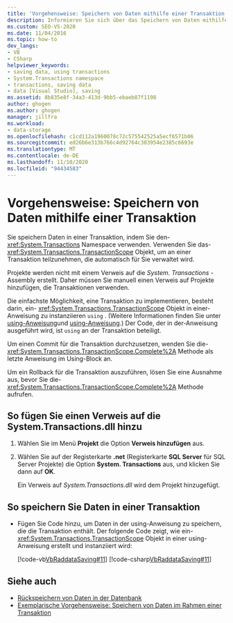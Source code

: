 ```yaml
---
title: 'Vorgehensweise: Speichern von Daten mithilfe einer Transaktion'
description: Informieren Sie sich über das Speichern von Daten mithilfe einer Transaktion mit datasettools in Visual Studio. Sie speichern Daten in einer Transaktion, indem Sie den System. Transactions-Namespace verwenden.
ms.custom: SEO-VS-2020
ms.date: 11/04/2016
ms.topic: how-to
dev_langs:
- VB
- CSharp
helpviewer_keywords:
- saving data, using transactions
- System.Transactions namespace
- transactions, saving data
- data [Visual Studio], saving
ms.assetid: 8b835e8f-34a3-413d-9bb5-ebaeb87f1198
author: ghogen
ms.author: ghogen
manager: jillfra
ms.workload:
- data-storage
ms.openlocfilehash: c1cd112a1960078c72c575542525a5ecf6571b06
ms.sourcegitcommit: ed26b6e313b766c4d92764c303954e2385c6693e
ms.translationtype: MT
ms.contentlocale: de-DE
ms.lasthandoff: 11/10/2020
ms.locfileid: "94434583"
---
```

# <a name="how-to-save-data-by-using-a-transaction"></a>Vorgehensweise: Speichern von Daten mithilfe einer Transaktion

Sie speichern Daten in einer Transaktion, indem Sie den- <xref:System.Transactions> Namespace verwenden. Verwenden Sie das- <xref:System.Transactions.TransactionScope> Objekt, um an einer Transaktion teilzunehmen, die automatisch für Sie verwaltet wird.

Projekte werden nicht mit einem Verweis auf die *System. Transactions* -Assembly erstellt. Daher müssen Sie manuell einen Verweis auf Projekte hinzufügen, die Transaktionen verwenden.

Die einfachste Möglichkeit, eine Transaktion zu implementieren, besteht darin, ein- <xref:System.Transactions.TransactionScope> Objekt in einer-Anweisung zu instanziieren `using` . (Weitere Informationen finden Sie unter [using-Anweisung](/dotnet/visual-basic/language-reference/statements/using-statement)und [using-Anweisung](/dotnet/csharp/language-reference/keywords/using-statement).) Der Code, der in der-Anweisung ausgeführt wird, ist `using` an der Transaktion beteiligt.

Um einen Commit für die Transaktion durchzusetzen, wenden Sie die- <xref:System.Transactions.TransactionScope.Complete%2A> Methode als letzte Anweisung im Using-Block an.

Um ein Rollback für die Transaktion auszuführen, lösen Sie eine Ausnahme aus, bevor Sie die- <xref:System.Transactions.TransactionScope.Complete%2A> Methode aufrufen.

## <a name="to-add-a-reference-to-the-systemtransactionsdll"></a>So fügen Sie einen Verweis auf die System.Transactions.dll hinzu

1. Wählen Sie im Menü **Projekt** die Option **Verweis hinzufügen** aus.

2. Wählen Sie auf der Registerkarte **.net** (Registerkarte **SQL Server** für SQL Server Projekte) die Option **System. Transactions** aus, und klicken Sie dann auf **OK**.

     Ein Verweis auf *System.Transactions.dll* wird dem Projekt hinzugefügt.

## <a name="to-save-data-in-a-transaction"></a>So speichern Sie Daten in einer Transaktion

- Fügen Sie Code hinzu, um Daten in der using-Anweisung zu speichern, die die Transaktion enthält. Der folgende Code zeigt, wie ein- <xref:System.Transactions.TransactionScope> Objekt in einer using-Anweisung erstellt und instanziiert wird:

     [!code-vb[VbRaddataSaving#11](../data-tools/codesnippet/VisualBasic/save-data-by-using-a-transaction_1.vb)]
     [!code-csharp[VbRaddataSaving#11](../data-tools/codesnippet/CSharp/save-data-by-using-a-transaction_1.cs)]

## <a name="see-also"></a>Siehe auch

- [Rückspeichern von Daten in der Datenbank](../data-tools/save-data-back-to-the-database.md)
- [Exemplarische Vorgehensweise: Speichern von Daten im Rahmen einer Transaktion](../data-tools/save-data-in-a-transaction.md)
